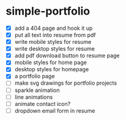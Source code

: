 # simple-portfolio

- [x] add a 404 page and hook it up
- [x] put all text into resume from pdf
- [x] write mobile styles for resume
- [x] write desktop styles for resume
- [x] add pdf download button to resume page
- [x] mobile styles for home page
- [x] desktop styles for homepage
- [x] a portfolio page
- [ ] make svg drawings for portfolio projects
- [ ] sparkle animation
- [ ] line animations 
- [ ] animate contact icon?
- [ ] dropdown email form in resume
